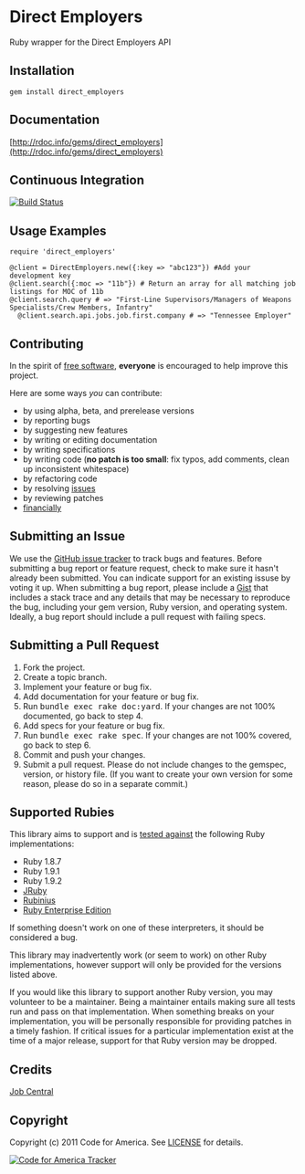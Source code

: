 # Direct Employers
Ruby wrapper for the Direct Employers API

## <a name="installation">Installation</a>
    gem install direct_employers

## <a name="documentation">Documentation</a>
[http://rdoc.info/gems/direct_employers](http://rdoc.info/gems/direct_employers)

## <a name="ci">Continuous Integration</a>
[![Build Status](https://travis-ci.org/codeforamerica/direct_employers.png)](http://travis-ci.org/codeforamerica/direct_employers)

## <a name="examples">Usage Examples</a>
    require 'direct_employers'

    @client = DirectEmployers.new({:key => "abc123"}) #Add your development key
    @client.search({:moc => "11b"}) # Return an array for all matching job listings for MOC of 11b
    @client.search.query # => "First-Line Supervisors/Managers of Weapons Specialists/Crew Members, Infantry"
	  @client.search.api.jobs.job.first.company # => "Tennessee Employer"

## <a name="contributing">Contributing</a>
In the spirit of [free software](http://www.fsf.org/licensing/essays/free-sw.html), **everyone** is encouraged to help improve this project.

Here are some ways *you* can contribute:

* by using alpha, beta, and prerelease versions
* by reporting bugs
* by suggesting new features
* by writing or editing documentation
* by writing specifications
* by writing code (**no patch is too small**: fix typos, add comments, clean up inconsistent whitespace)
* by refactoring code
* by resolving [issues](https://github.com/codeforamerica/futures_pipeline/issues)
* by reviewing patches
* [financially](https://secure.codeforamerica.org/page/contribute)

## <a name="issues">Submitting an Issue</a>
We use the [GitHub issue tracker](https://github.com/codeforamerica/direct_employers/issues)
to track bugs and features. Before submitting a bug report or feature request,
check to make sure it hasn't already been submitted. You can indicate support
for an existing issuse by voting it up. When submitting a bug report, please
include a [Gist](https://gist.github.com/) that includes a stack trace and any
details that may be necessary to reproduce the bug, including your gem version,
Ruby version, and operating system. Ideally, a bug report should include a pull
request with failing specs.

## <a name="pulls">Submitting a Pull Request</a>
1. Fork the project.
2. Create a topic branch.
3. Implement your feature or bug fix.
4. Add documentation for your feature or bug fix.
5. Run <tt>bundle exec rake doc:yard</tt>. If your changes are not 100% documented, go back to step 4.
6. Add specs for your feature or bug fix.
7. Run <tt>bundle exec rake spec</tt>. If your changes are not 100% covered, go back to step 6.
8. Commit and push your changes.
9. Submit a pull request. Please do not include changes to the gemspec, version, or history file. (If you want to create your own version for some reason, please do so in a separate commit.)

## <a name="rubies">Supported Rubies</a>
This library aims to support and is [tested
against](http://travis-ci.org/codeforamerica/direct_employers) the following
Ruby implementations:

* Ruby 1.8.7
* Ruby 1.9.1
* Ruby 1.9.2
* [JRuby](http://www.jruby.org/)
* [Rubinius](http://rubini.us/)
* [Ruby Enterprise Edition](http://www.rubyenterpriseedition.com/)

If something doesn't work on one of these interpreters, it should be considered
a bug.

This library may inadvertently work (or seem to work) on other Ruby
implementations, however support will only be provided for the versions listed
above.

If you would like this library to support another Ruby version, you may
volunteer to be a maintainer. Being a maintainer entails making sure all tests
run and pass on that implementation. When something breaks on your
implementation, you will be personally responsible for providing patches in a
timely fashion. If critical issues for a particular implementation exist at the
time of a major release, support for that Ruby version may be dropped.

## Credits
[Job Central](http://www.jobcentral.com)

## <a name="copyright">Copyright</a>
Copyright (c) 2011 Code for America.
See [LICENSE](https://github.com/codeforamerica/direct_employers/blob/master/LICENSE.md) for details.

[![Code for America Tracker](http://stats.codeforamerica.org/codeforamerica/direct_employers.png)](http://stats.codeforamerica.org/projects/direct_employers)

